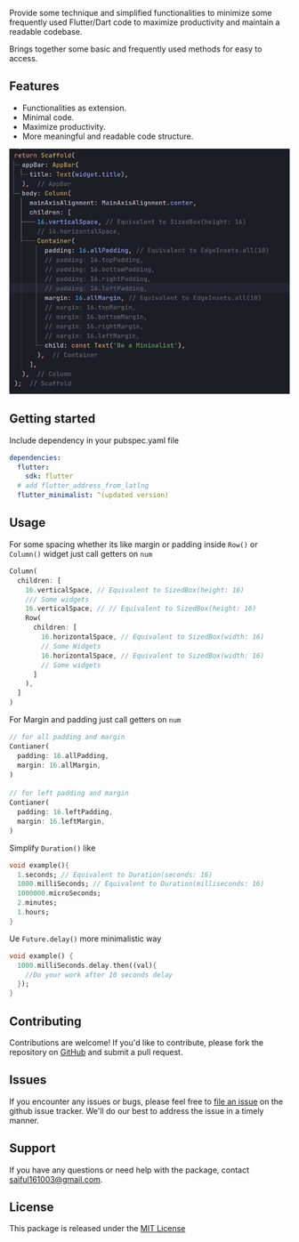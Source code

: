 Provide some technique and simplified functionalities to minimize some frequently used Flutter/Dart code to maximize productivity and maintain a readable codebase.

Brings together some basic and frequently used methods for easy to access.

## Features

* Functionalities as extension.
* Minimal code.
* Maximize productivity.
* More meaningful and readable code structure.


![](visual_img.png)

## Getting started

Include dependency in your pubspec.yaml file

```yml
dependencies:
  flutter:
    sdk: flutter
  # add flutter_address_from_latlng
  flutter_minimalist: ^(updated version)
```

## Usage

For some spacing whether its like margin or padding inside ```Row()``` or ```Column()``` widget just call getters on ```num```

```dart
Column(
  children: [
    16.verticalSpace, // Equivalent to SizedBox(height: 16)
    /// Some widgets
    16.verticalSpace, // // Equivalent to SizedBox(height: 16)
    Row(
      children: [
        16.horizontalSpace, // Equivalent to SizedBox(width: 16)
        // Some Widgets
        16.horizontalSpace, // Equivalent to SizedBox(width: 16)
        // Some widgets
      ]
    ),
  ]
)
```

For Margin and padding just call getters on ```num```

```dart
// for all padding and margin
Contianer(
  padding: 16.allPadding,
  margin: 16.allMargin,
)

// for left padding and margin
Contianer(
  padding: 16.leftPadding,
  margin: 16.leftMargin,
)
```

Simplify ```Duration()``` like

```dart
void example(){
  1.seconds; // Equivalent to Duration(seconds: 16)
  1000.milliSeconds; // Equivalent to Duration(milliseconds: 16)
  1000000.microSeconds;
  2.minutes;
  1.hours;
}
```

Ue ```Future.delay()``` more minimalistic way

```dart
void example() {
  1000.milliSeconds.delay.then((val){
    //Do your work after 10 seconds delay
  });
}
```

## Contributing

Contributions are welcome! If you'd like to contribute, please fork the repository
on [GitHub](https://github.com/saiful00000/flutter_minimalist) and submit a pull request.

## Issues

If you encounter any issues or bugs, please feel free
to [file an issue](https://github.com/saiful00000/flutter_minimalist/issues) on the github issue
tracker. We'll do our best to address the issue in a timely manner.

## Support

If you have any questions or need help with the package, contact [saiful161003@gmail.com](saiful161003@gmail.com).

## License

This package is released under the [MIT License](https://github.com/saiful00000/flutter_minimalist/blob/master/LICENSE)
